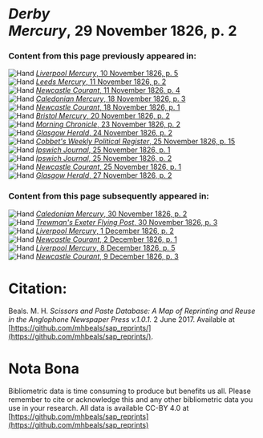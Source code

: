 # *Derby Mercury*, 29 November 1826, p. 2  
  
### Content from this page previously appeared in:  
![Hand](http://scissorsandpaste.net/wp-content/uploads/2017/06/smallhandpointer.png) [*Liverpool Mercury*, 10 November 1826, p. 5](https://mhbeals.github.io/sap_html/Liverpool-Mercury/Liverpool-Mercury-10-November-1826-p-5)  
![Hand](http://scissorsandpaste.net/wp-content/uploads/2017/06/smallhandpointer.png) [*Leeds Mercury*, 11 November 1826, p. 2](https://mhbeals.github.io/sap_html/Leeds-Mercury/Leeds-Mercury-11-November-1826-p-2)  
![Hand](http://scissorsandpaste.net/wp-content/uploads/2017/06/smallhandpointer.png) [*Newcastle Courant*, 11 November 1826, p. 4](https://mhbeals.github.io/sap_html/Newcastle-Courant/Newcastle-Courant-11-November-1826-p-4)  
![Hand](http://scissorsandpaste.net/wp-content/uploads/2017/06/smallhandpointer.png) [*Caledonian Mercury*, 18 November 1826, p. 3](https://mhbeals.github.io/sap_html/Caledonian-Mercury/Caledonian-Mercury-18-November-1826-p-3)  
![Hand](http://scissorsandpaste.net/wp-content/uploads/2017/06/smallhandpointer.png) [*Newcastle Courant*, 18 November 1826, p. 1](https://mhbeals.github.io/sap_html/Newcastle-Courant/Newcastle-Courant-18-November-1826-p-1)  
![Hand](http://scissorsandpaste.net/wp-content/uploads/2017/06/smallhandpointer.png) [*Bristol Mercury*, 20 November 1826, p. 2](https://mhbeals.github.io/sap_html/Bristol-Mercury/Bristol-Mercury-20-November-1826-p-2)  
![Hand](http://scissorsandpaste.net/wp-content/uploads/2017/06/smallhandpointer.png) [*Morning Chronicle*, 23 November 1826, p. 2](https://mhbeals.github.io/sap_html/Morning-Chronicle/Morning-Chronicle-23-November-1826-p-2)  
![Hand](http://scissorsandpaste.net/wp-content/uploads/2017/06/smallhandpointer.png) [*Glasgow Herald*, 24 November 1826, p. 2](https://mhbeals.github.io/sap_html/Glasgow-Herald/Glasgow-Herald-24-November-1826-p-2)  
![Hand](http://scissorsandpaste.net/wp-content/uploads/2017/06/smallhandpointer.png) [*Cobbet's Weekly Political Register*, 25 November 1826, p. 15](https://mhbeals.github.io/sap_html/Cobbet's-Weekly-Political-Register/Cobbet's-Weekly-Political-Register-25-November-1826-p-15)  
![Hand](http://scissorsandpaste.net/wp-content/uploads/2017/06/smallhandpointer.png) [*Ipswich Journal*, 25 November 1826, p. 1](https://mhbeals.github.io/sap_html/Ipswich-Journal/Ipswich-Journal-25-November-1826-p-1)  
![Hand](http://scissorsandpaste.net/wp-content/uploads/2017/06/smallhandpointer.png) [*Ipswich Journal*, 25 November 1826, p. 2](https://mhbeals.github.io/sap_html/Ipswich-Journal/Ipswich-Journal-25-November-1826-p-2)  
![Hand](http://scissorsandpaste.net/wp-content/uploads/2017/06/smallhandpointer.png) [*Newcastle Courant*, 25 November 1826, p. 1](https://mhbeals.github.io/sap_html/Newcastle-Courant/Newcastle-Courant-25-November-1826-p-1)  
![Hand](http://scissorsandpaste.net/wp-content/uploads/2017/06/smallhandpointer.png) [*Glasgow Herald*, 27 November 1826, p. 2](https://mhbeals.github.io/sap_html/Glasgow-Herald/Glasgow-Herald-27-November-1826-p-2)  
  
### Content from this page subsequently appeared in:  
![Hand](http://scissorsandpaste.net/wp-content/uploads/2017/06/smallhandpointer.png) [*Caledonian Mercury*, 30 November 1826, p. 2](https://mhbeals.github.io/sap_html/Caledonian-Mercury/Caledonian-Mercury-30-November-1826-p-2)  
![Hand](http://scissorsandpaste.net/wp-content/uploads/2017/06/smallhandpointer.png) [*Trewman's Exeter Flying Post*, 30 November 1826, p. 3](https://mhbeals.github.io/sap_html/Trewman's-Exeter-Flying-Post/Trewman's-Exeter-Flying-Post-30-November-1826-p-3)  
![Hand](http://scissorsandpaste.net/wp-content/uploads/2017/06/smallhandpointer.png) [*Liverpool Mercury*, 1 December 1826, p. 2](https://mhbeals.github.io/sap_html/Liverpool-Mercury/Liverpool-Mercury-1-December-1826-p-2)  
![Hand](http://scissorsandpaste.net/wp-content/uploads/2017/06/smallhandpointer.png) [*Newcastle Courant*, 2 December 1826, p. 1](https://mhbeals.github.io/sap_html/Newcastle-Courant/Newcastle-Courant-2-December-1826-p-1)  
![Hand](http://scissorsandpaste.net/wp-content/uploads/2017/06/smallhandpointer.png) [*Liverpool Mercury*, 8 December 1826, p. 5](https://mhbeals.github.io/sap_html/Liverpool-Mercury/Liverpool-Mercury-8-December-1826-p-5)  
![Hand](http://scissorsandpaste.net/wp-content/uploads/2017/06/smallhandpointer.png) [*Newcastle Courant*, 9 December 1826, p. 3](https://mhbeals.github.io/sap_html/Newcastle-Courant/Newcastle-Courant-9-December-1826-p-3)  


# Citation: 

Beals. M. H. *Scissors and Paste Database: A Map of Reprinting and Reuse in the Anglophone Newspaper Press v.1.0.1.* 2 June 2017. Available at [https://github.com/mhbeals/sap_reprints/](https://github.com/mhbeals/sap_reprints/). 

# Nota Bona

Bibliometric data is time consuming to produce but benefits us all. Please remember to cite or acknowledge this and any other bibliometric data you use in your research. All data is available CC-BY 4.0 at [https://github.com/mhbeals/sap_reprints](https://github.com/mhbeals/sap_reprints)